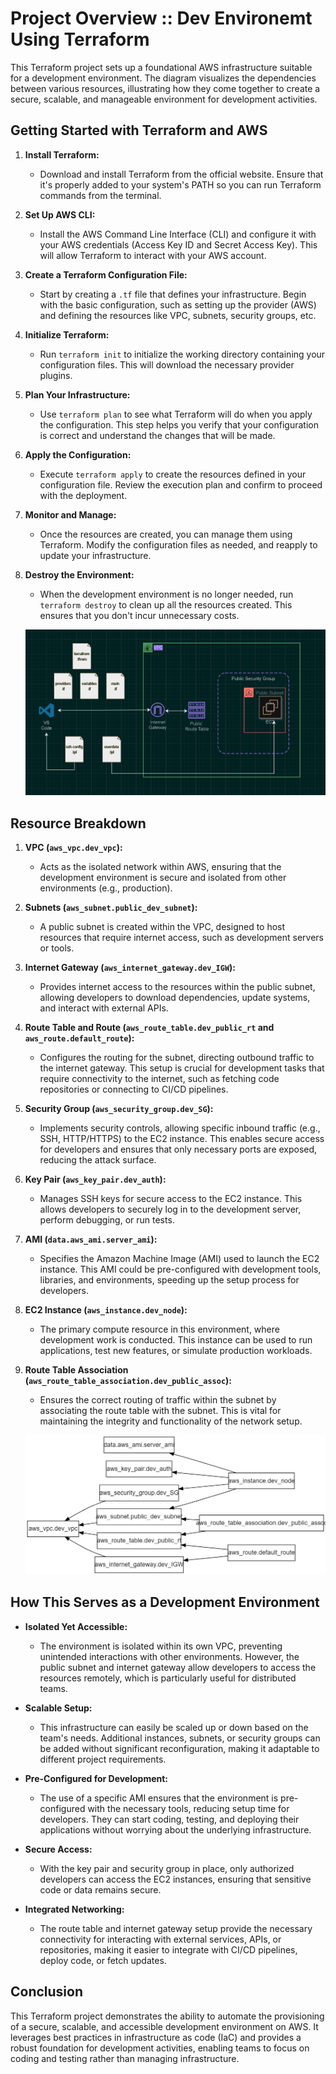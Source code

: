 # Project Overview :: Dev Environemt Using Terraform 
This Terraform project sets up a foundational AWS infrastructure suitable for a development environment. The diagram visualizes the dependencies between various resources, illustrating how they come together to create a secure, scalable, and manageable environment for development activities.

## Getting Started with Terraform and AWS

1. **Install Terraform:**
   - Download and install Terraform from the official website. Ensure that it's properly added to your system's PATH so you can run Terraform commands from the terminal.

2. **Set Up AWS CLI:**
   - Install the AWS Command Line Interface (CLI) and configure it with your AWS credentials (Access Key ID and Secret Access Key). This will allow Terraform to interact with your AWS account.

3. **Create a Terraform Configuration File:**
   - Start by creating a `.tf` file that defines your infrastructure. Begin with the basic configuration, such as setting up the provider (AWS) and defining the resources like VPC, subnets, security groups, etc.

4. **Initialize Terraform:**
   - Run `terraform init` to initialize the working directory containing your configuration files. This will download the necessary provider plugins.

5. **Plan Your Infrastructure:**
   - Use `terraform plan` to see what Terraform will do when you apply the configuration. This step helps you verify that your configuration is correct and understand the changes that will be made.

6. **Apply the Configuration:**
   - Execute `terraform apply` to create the resources defined in your configuration file. Review the execution plan and confirm to proceed with the deployment.

7. **Monitor and Manage:**
   - Once the resources are created, you can manage them using Terraform. Modify the configuration files as needed, and reapply to update your infrastructure.

8. **Destroy the Environment:**
   - When the development environment is no longer needed, run `terraform destroy` to clean up all the resources created. This ensures that you don't incur unnecessary costs.

   ![High Level Overview ](./Images/High-level%20Overview.png)


## Resource Breakdown

1. **VPC (`aws_vpc.dev_vpc`):**
   - Acts as the isolated network within AWS, ensuring that the development environment is secure and isolated from other environments (e.g., production).

2. **Subnets (`aws_subnet.public_dev_subnet`):**
   - A public subnet is created within the VPC, designed to host resources that require internet access, such as development servers or tools.

3. **Internet Gateway (`aws_internet_gateway.dev_IGW`):**
   - Provides internet access to the resources within the public subnet, allowing developers to download dependencies, update systems, and interact with external APIs.

4. **Route Table and Route (`aws_route_table.dev_public_rt` and `aws_route.default_route`):**
   - Configures the routing for the subnet, directing outbound traffic to the internet gateway. This setup is crucial for development tasks that require connectivity to the internet, such as fetching code repositories or connecting to CI/CD pipelines.

5. **Security Group (`aws_security_group.dev_SG`):**
   - Implements security controls, allowing specific inbound traffic (e.g., SSH, HTTP/HTTPS) to the EC2 instance. This enables secure access for developers and ensures that only necessary ports are exposed, reducing the attack surface.

6. **Key Pair (`aws_key_pair.dev_auth`):**
   - Manages SSH keys for secure access to the EC2 instance. This allows developers to securely log in to the development server, perform debugging, or run tests.

7. **AMI (`data.aws_ami.server_ami`):**
   - Specifies the Amazon Machine Image (AMI) used to launch the EC2 instance. This AMI could be pre-configured with development tools, libraries, and environments, speeding up the setup process for developers.

8. **EC2 Instance (`aws_instance.dev_node`):**
   - The primary compute resource in this environment, where development work is conducted. This instance can be used to run applications, test new features, or simulate production workloads.

9. **Route Table Association (`aws_route_table_association.dev_public_assoc`):**
   - Ensures the correct routing of traffic within the subnet by associating the route table with the subnet. This is vital for maintaining the integrity and functionality of the network setup.

   ![Resource Dependency Chart ](./Images/resource_dependency.png)

## How This Serves as a Development Environment

- **Isolated Yet Accessible:**
  - The environment is isolated within its own VPC, preventing unintended interactions with other environments. However, the public subnet and internet gateway allow developers to access the resources remotely, which is particularly useful for distributed teams.

- **Scalable Setup:**
  - This infrastructure can easily be scaled up or down based on the team's needs. Additional instances, subnets, or security groups can be added without significant reconfiguration, making it adaptable to different project requirements.

- **Pre-Configured for Development:**
  - The use of a specific AMI ensures that the environment is pre-configured with the necessary tools, reducing setup time for developers. They can start coding, testing, and deploying their applications without worrying about the underlying infrastructure.

- **Secure Access:**
  - With the key pair and security group in place, only authorized developers can access the EC2 instances, ensuring that sensitive code or data remains secure.

- **Integrated Networking:**
  - The route table and internet gateway setup provide the necessary connectivity for interacting with external services, APIs, or repositories, making it easier to integrate with CI/CD pipelines, deploy code, or fetch updates.


## Conclusion
This Terraform project demonstrates the ability to automate the provisioning of a secure, scalable, and accessible development environment on AWS. It leverages best practices in infrastructure as code (IaC) and provides a robust foundation for development activities, enabling teams to focus on coding and testing rather than managing infrastructure.
